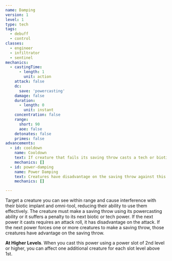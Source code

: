 ```yaml
---
name: Damping
version: 1
level: 1
type: tech
tags:
  - debuff
  - control
classes:
  - engineer
  - infiltrator
  - sentinel
mechanics:
  - castingTime:
      - length: 1
        unit: action
    attack: false
    dc:
      save: 'powercasting'
    damage: false
    duration:
      - length: 0
        unit: instant
    concentration: false
    range:
      short: 90
      aoe: false
    detonates: false
    primes: false
advancements:
  - id: cooldown
    name: Cooldown
    text: If creature that fails its saving throw casts a tech or biotic power, it cannot cast another tech or biotic power until the end of its next turn.
    mechanics: []
  - id: power-damping
    name: Power Damping
    text: Creatures have disadvantage on the saving throw against this power.
    mechanics: []

---
```

Target a creature you can see within range and cause interference with their biotic implant and omni-tool, reducing their
ability to use them effectively. The creature must make a saving throw using its powercasting ability or it suffers a penalty
to its next biotic or tech power. If the next power it casts requires an attack roll, it has disadvantage on the attack.
If the next power forces one or more creatures to make a saving throw, those creatures have advantage on the saving throw.

__At Higher Levels__. When you cast this power using a power slot of 2nd level or higher, you can affect one additional
creature for each slot level above 1st.

